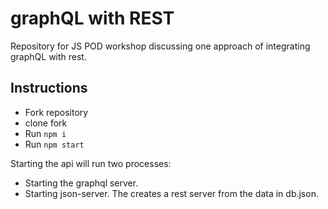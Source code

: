 # graphQL with REST
Repository for JS POD workshop discussing one approach of integrating graphQL with rest.

## Instructions
* Fork repository
* clone fork
* Run `npm i`
* Run `npm start`

Starting the api will run two processes:
* Starting the graphql server.
* Starting json-server. The creates a rest server from the data in db.json.
